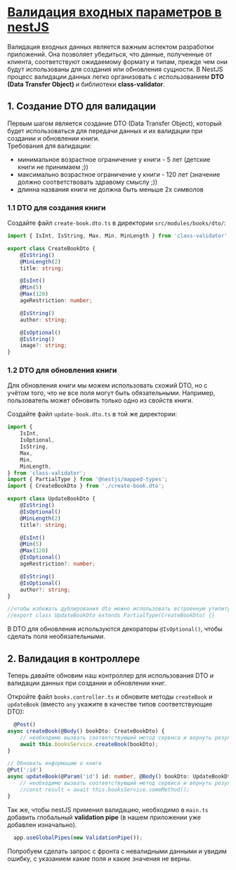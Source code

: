 # [Валидация входных параметров в nestJS](https://docs.nestjs.com/techniques/validation#auto-validation)

Валидация входных данных является важным аспектом разработки приложений. 
Она позволяет убедиться, что данные, полученные от клиента, соответствуют ожидаемому формату и типам, 
прежде чем они будут использованы для создания или обновления сущности. 
В NestJS процесс валидации данных легко организовать с использованием **DTO (Data Transfer Object)** и библиотеки **class-validator**.

## 1. Создание DTO для валидации

Первым шагом является создание DTO (Data Transfer Object), который будет использоваться для передачи данных и их валидации 
при создании и обновлении книги.  
Требования для валидации:
 - минимальное возрастное ограничение у книги - 5 лет (детские книги не принимаем ;))
 - максимально возрастное ограничение у книги - 120 лет (значение должно соответствовать здравому смыслу ;))
 - длинна названия книги не должна быть меньше 2х символов

### 1.1 DTO для создания книги

Создайте файл `create-book.dto.ts` в директории `src/modules/books/dto/`:

```typescript
import { IsInt, IsString, Max, Min, MinLength } from 'class-validator';

export class CreateBookDto {
    @IsString()
    @MinLength(2)
    title: string;

    @IsInt()
    @Min(5)
    @Max(120)
    ageRestriction: number;

    @IsString()
    author: string;

    @IsOptional()
    @IsString()
    image?: string;
}

```

### 1.2 DTO для обновления книги
Для обновления книги мы можем использовать схожий DTO, но с учётом того, что не все поля могут быть обязательными. 
Например, пользователь может обновить только одно из свойств книги.

Создайте файл `update-book.dto.ts` в той же директории:
```typescript
import {
    IsInt,
    IsOptional,
    IsString,
    Max,
    Min,
    MinLength,
} from 'class-validator';
import { PartialType } from '@nestjs/mapped-types';
import { CreateBookDto } from './create-book.dto';

export class UpdateBookDto {
    @IsString()
    @IsOptional()
    @MinLength(2)
    title?: string;

    @IsInt()
    @Min(5)
    @Max(120)
    @IsOptional()
    ageRestriction?: number;

    @IsString()
    @IsOptional()
    author?: string;
}

//чтобы избежать дублирования dto можно использовать встроенную утилиту PartialType, которая делает ве поля опциональными
//export class UpdateBookDto extends PartialType(CreateBookDto) {}
```
В DTO для обновления используются декораторы `@IsOptional()`, чтобы сделать поля необязательными.

## 2. Валидация в контроллере
   Теперь давайте обновим наш контроллер для использования DTO и валидации данных при создании и обновлении книг.

Откройте файл `books.controller.ts` и обновите методы `createBook` и `updateBook` (вместо `any` укажите в качестве типов соответствующие DTO):

```typescript
  @Post()
async createBook(@Body() bookDto: CreateBookDto) {
    // необходимо вызвать соответствующий метод сервиса и вернуть результат
    await this.booksService.createBook(bookDto);
}

// Обновить информацию о книге
@Put(':id')
async updateBook(@Param('id') id: number, @Body() bookDto: UpdateBookDto) {
    // необходимо вызвать соответствующий метод сервиса и вернуть результат
    //const result = await this.booksService.someMethod();
}
```

Так же, чтобы nestJS применил валидацию, необходимо в `main.ts` добавить глобальный **validation pipe**
(в нашем приложении уже добавлен изначально).

```typescript filename="main.ts"
  app.useGlobalPipes(new ValidationPipe());
```

Попробуем сделать запрос с фронта с невалидными данными и увидим ошибку, с указанием какие поля и какие значения не верны.
